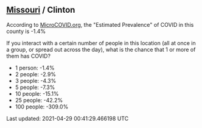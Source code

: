 
## [Missouri](/united-states/missouri) / Clinton

According to [MicroCOVID.org](http://microcovid.org),
the "Estimated Prevalence" of COVID in this county is -1.4%

If you interact with a certain number of people in this location
(all at once in a group, or spread out across the day), what is the chance that
1 or more of them has COVID?

- 1 person: -1.4%
- 2 people: -2.9%
- 3 people: -4.3%
- 5 people: -7.3%
- 10 people: -15.1%
- 25 people: -42.2%
- 100 people: -309.0%

Last updated: 2021-04-29 00:41:29.466198 UTC
